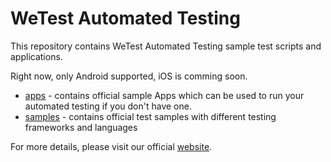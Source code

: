 # WeTest Automated Testing

This repository contains WeTest Automated Testing sample test scripts and applications.

Right now, only Android supported, iOS is comming soon.

- [apps](https://github.com/WeTestQuality/WeTest-Automated-Testing/apps) - contains official sample Apps which can be used to run your automated testing if you don't have one.
- [samples](https://github.com/WeTestQuality/WeTest-Automated-Testing/samples) - contains official test samples with different testing frameworks and languages

For more details, please visit our official [website](https://www.wetest.net).

